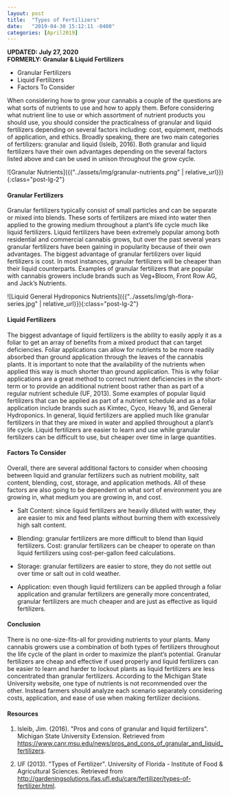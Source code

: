 ```yaml
---
layout: post
title:  "Types of Fertilizers"
date:   "2019-04-30 15:12:11 -0400"
categories: [April2019]
---
```


<b>UPDATED: July 27, 2020</b>
<br>
<b>FORMERLY: Granular &amp; Liquid Fertilizers</b>



* Granular Fertilizers
* Liquid Fertilizers
* Factors To Consider



When considering how to grow your cannabis a couple of the questions are what sorts of nutrients to use and how to apply them. Before considering what nutrient line to use or which assortment of nutrient products you should use, you should consider the practicalness of granular and liquid fertilizers depending on several factors including: cost, equipment, methods of application, and ethics. Broadly speaking, there are two main categories of fertilizers: granular and liquid (Isleib, 2016). Both granular and liquid fertilizers have their own advantages depending on the several factors listed above and can be used in unison throughout the grow cycle.



![Granular Nutrients]({{"../assets/img/granular-nutrients.png" | relative_url}}){:class="post-lg-2"}



#### Granular Fertilizers
Granular fertilizers typically consist of small particles and can be separate or mixed into blends. These sorts of fertilizers are mixed into water then applied to the growing medium throughout a plant’s life cycle much like liquid fertilizers. Liquid fertilizers have been extremely popular among both residential and commercial cannabis grows, but over the past several years granular fertilizers have been gaining in popularity because of their own advantages. The biggest advantage of granular fertilizers over liquid fertilizers is cost. In most instances, granular fertilizers will be cheaper than their liquid counterparts. Examples of granular fertilizers that are popular with cannabis growers include brands such as Veg+Bloom, Front Row AG, and Jack’s Nutrients.



![Liquid General Hydroponics Nutrients]({{"../assets/img/gh-flora-series.jpg" | relative_url}}){:class="post-lg-2"}



#### Liquid Fertilizers
The biggest advantage of liquid fertilizers is the ability to easily apply it as a foliar to get an array of benefits from a mixed product that can target deficiencies. Foliar applications can allow for nutrients to be more readily absorbed than ground application through the leaves of the cannabis plants. It is important to note that the availability of the nutrients when applied this way is much shorter than ground application. This is why foliar applications are a great method to correct nutrient deficiencies in the short-term or to provide an additional nutrient boost rather than as part of a regular nutrient schedule (UF, 2013). Some examples of popular liquid fertilizers that can be applied as part of a nutrient schedule and as a foliar application include brands such as Kimtec, Cyco, Heavy 16, and General Hydroponics. In general, liquid fertilizers are applied much like granular fertilizers in that they are mixed in water and applied throughout a plant’s life cycle. Liquid fertilizers are easier to learn and use while granular fertilizers can be difficult to use, but cheaper over time in large quantities. 



#### Factors To Consider
Overall, there are several additional factors to consider when choosing between liquid and granular fertilizers such as nutrient mobility, salt content, blending, cost, storage, and application methods. All of these factors are also going to be dependent on what sort of environment you are growing in, what medium you are growing in, and cost. 

* Salt Content: since liquid fertilizers are heavily diluted with water, they are easier to mix and feed plants without burning them with excessively high salt content.

* Blending: granular fertilizers are more difficult to blend than liquid fertilizers.
Cost: granular fertilizers can be cheaper to operate on than liquid fertilizers using cost-per-gallon feed calculations.

* Storage: granular fertilizers are easier to store, they do not settle out over time or salt out in cold weather.

* Application: even though liquid fertilizers can be applied through a foliar application and granular fertilizers are generally more concentrated, granular fertilizers are much cheaper and are just as effective as liquid fertilizers. 


#### Conclusion
There is no one-size-fits-all for providing nutrients to your plants. Many cannabis growers use a combination of both types of fertilizers throughout the life cycle of the plant in order to maximize the plant’s potential. Granular fertilizers are cheap and effective if used properly and liquid fertilizers can be easier to learn and harder to lockout plants as liquid fertilizers are less concentrated than granular fertilizers. According to the Michigan State University website, one type of nutrients is not recommended over the other. Instead farmers should analyze each scenario separately considering costs, application, and ease of use when making fertilizer decisions.


#### Resources
1. Isleib, Jim. (2016). "Pros and cons of granular and liquid fertilizers". Michigan State University Extension. Retrieved from https://www.canr.msu.edu/news/pros_and_cons_of_granular_and_liquid_fertilizers.

2. UF (2013). "Types of Fertilizer". University of Florida - Institute of Food & Agricultural Sciences. Retrieved from 
http://gardeningsolutions.ifas.ufl.edu/care/fertilizer/types-of-fertilizer.html.  